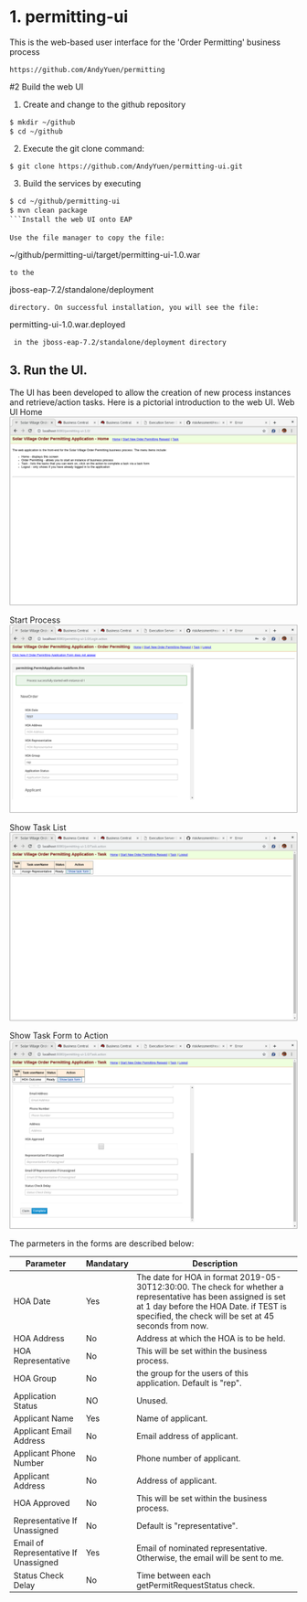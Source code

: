 # 1. permitting-ui
This is the web-based user interface for the 'Order Permitting' business process
```
https://github.com/AndyYuen/permitting
```

#2 Build the web UI 
1. Create and change to the github repository
  ```
  $ mkdir ~/github
  $ cd ~/github
  ```
2. Execute the git clone command:  

  ```
  $ git clone https://github.com/AndyYuen/permitting-ui.git
  ```
3. Build the services by executing 
  ```
  $ cd ~/github/permitting-ui
  $ mvn clean package
  ```Install the web UI onto EAP

Use the file manager to copy the file: 
```
~/github/permitting-ui/target/permitting-ui-1.0.war
``` 
to the 
```
jboss-eap-7.2/standalone/deployment
```
directory. On successful installation, you will see the file: 
```
permitting-ui-1.0.war.deployed
```
 in the jboss-eap-7.2/standalone/deployment directory
```

## 3. Run the UI.

The UI has been developed to allow the creation of new process instances and retrieve/action tasks.
Here is a pictorial introduction to the web UI.
Web UI Home
![Web UI Home](images/ui-home.png "Web UI Home")

Start Process
![Start Process](images/ui-startProcess.png "Start Process")

Show Task List
![Task List](images/ui-taskList.png "Task List")

Show Task Form to Action
![Task Form](images/ui-taskForm.png "Task Form")

The parmeters in the forms are described below:

| Parameter | Mandatary | Description |
| --- | --- | --- |
| HOA Date | Yes | The date for HOA in format 2019-05-30T12:30:00. The check for whether a representative has been assigned is set at 1 day before the HOA Date. if TEST is specified, the check will be set at 45 seconds from now. |
| HOA Address | No | Address at which the HOA is to be held. |
| HOA Representative | No | This will be set within the business process. |
| HOA Group | No | the group for the users of this application. Default is "rep". |
| Application Status | NO | Unused. |
| Applicant Name | Yes | Name of applicant. |
| Applicant Email Address | No | Email address of applicant. |
| Applicant Phone Number | No | Phone number of applicant. |
| Applicant Address | No | Address of applicant. |
| HOA Approved | No | This will be set within the business process. |
| Representative If Unassigned | No | Default is "representative". |
| Email of Representative If Unassigned | Yes | Email of nominated representative. Otherwise, the email will be sent to me. |
| Status Check Delay | No | Time between each getPermitRequestStatus check. | 


